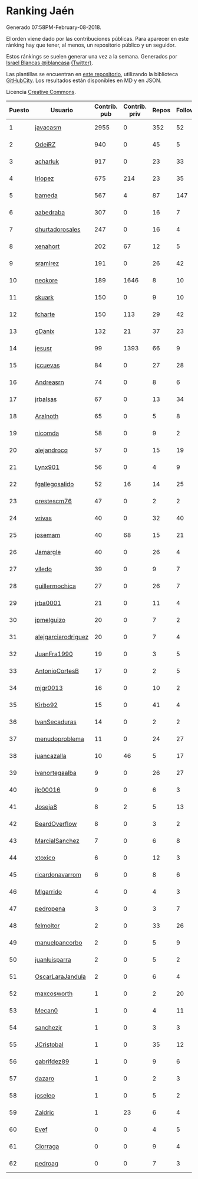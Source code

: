 # Ranking Jaén

Generado 07:58PM-February-08-2018.

El orden viene dado por las contribuciones públicas. Para aparecer en este ránking hay que tener, al menos, un repositorio público y un seguidor.

Estos ránkings se suelen generar una vez a la semana. Generados por [Israel Blancas @iblancasa](https://github.com/iblancasa/) [(Twitter)](https://twitter.com/iblancasa).

Las plantillas se encuentran en [este repositorio](https://github.com/iblancasa/GH-Spanish-Ranking), utilizando la biblioteca [GitHubCity](https://github.com/iblancasa/GitHubCity). Los resultados están disponibles en MD y en JSON.

Licencia [Creative Commons](https://creativecommons.org/licenses/by/4.0/).

| Puesto   |  Usuario  | Contrib. pub | Contrib. priv |Repos| Followers | Desde |  Avatar  |
|----------|-----------|--------------|---------------|-----|-----------|-------|----------|
|1|[javacasm](https://github.com/javacasm)|2955|0|352|52|2013-03-12|![javacasm](https://avatars0.githubusercontent.com/u/3841695)|
|2|[OdeiRZ](https://github.com/OdeiRZ)|940|0|45|5|2014-10-01|![OdeiRZ](https://avatars3.githubusercontent.com/u/8981290)|
|3|[acharluk](https://github.com/acharluk)|917|0|23|33|2013-08-03|![acharluk](https://avatars0.githubusercontent.com/u/5154281)|
|4|[lrlopez](https://github.com/lrlopez)|675|214|23|35|2011-01-04|![lrlopez](https://avatars3.githubusercontent.com/u/547387)|
|5|[bameda](https://github.com/bameda)|567|4|87|147|2011-06-26|![bameda](https://avatars1.githubusercontent.com/u/877218)|
|6|[aabedraba](https://github.com/aabedraba)|307|0|16|7|2017-04-19|![aabedraba](https://avatars2.githubusercontent.com/u/27779735)|
|7|[dhurtadorosales](https://github.com/dhurtadorosales)|247|0|16|4|2016-09-19|![dhurtadorosales](https://avatars3.githubusercontent.com/u/22294592)|
|8|[xenahort](https://github.com/xenahort)|202|67|12|5|2016-03-30|![xenahort](https://avatars3.githubusercontent.com/u/18160833)|
|9|[sramirez](https://github.com/sramirez)|191|0|26|42|2010-12-02|![sramirez](https://avatars0.githubusercontent.com/u/506548)|
|10|[neokore](https://github.com/neokore)|189|1646|8|10|2011-07-25|![neokore](https://avatars3.githubusercontent.com/u/938057)|
|11|[skuark](https://github.com/skuark)|150|0|9|10|2010-10-26|![skuark](https://avatars3.githubusercontent.com/u/454382)|
|12|[fcharte](https://github.com/fcharte)|150|113|29|42|2014-08-05|![fcharte](https://avatars0.githubusercontent.com/u/8365501)|
|13|[gDanix](https://github.com/gDanix)|132|21|37|23|2011-10-10|![gDanix](https://avatars0.githubusercontent.com/u/1117657)|
|14|[jesusr](https://github.com/jesusr)|99|1393|66|9|2011-12-11|![jesusr](https://avatars1.githubusercontent.com/u/1256168)|
|15|[jccuevas](https://github.com/jccuevas)|84|0|27|28|2013-04-10|![jccuevas](https://avatars3.githubusercontent.com/u/4116619)|
|16|[Andreasrn](https://github.com/Andreasrn)|74|0|8|6|2016-03-31|![Andreasrn](https://avatars1.githubusercontent.com/u/18190696)|
|17|[jrbalsas](https://github.com/jrbalsas)|67|0|13|34|2010-08-07|![jrbalsas](https://avatars1.githubusercontent.com/u/356995)|
|18|[Aralnoth](https://github.com/Aralnoth)|65|0|5|8|2011-04-06|![Aralnoth](https://avatars2.githubusercontent.com/u/712551)|
|19|[nicomda](https://github.com/nicomda)|58|0|9|2|2013-06-13|![nicomda](https://avatars1.githubusercontent.com/u/4690565)|
|20|[alejandrocq](https://github.com/alejandrocq)|57|0|15|19|2010-05-20|![alejandrocq](https://avatars2.githubusercontent.com/u/282431)|
|21|[Lynx901](https://github.com/Lynx901)|56|0|4|9|2014-11-11|![Lynx901](https://avatars0.githubusercontent.com/u/9676003)|
|22|[fgallegosalido](https://github.com/fgallegosalido)|52|16|14|25|2015-03-24|![fgallegosalido](https://avatars1.githubusercontent.com/u/11628855)|
|23|[orestescm76](https://github.com/orestescm76)|47|0|2|2|2016-09-04|![orestescm76](https://avatars2.githubusercontent.com/u/21990645)|
|24|[vrivas](https://github.com/vrivas)|40|0|32|40|2012-12-14|![vrivas](https://avatars3.githubusercontent.com/u/3046042)|
|25|[josemam](https://github.com/josemam)|40|68|15|21|2015-03-14|![josemam](https://avatars1.githubusercontent.com/u/11481209)|
|26|[Jamargle](https://github.com/Jamargle)|40|0|26|4|2015-03-24|![Jamargle](https://avatars3.githubusercontent.com/u/11638357)|
|27|[vlledo](https://github.com/vlledo)|39|0|9|7|2011-03-28|![vlledo](https://avatars3.githubusercontent.com/u/695429)|
|28|[guillermochica](https://github.com/guillermochica)|27|0|26|7|2014-10-20|![guillermochica](https://avatars3.githubusercontent.com/u/9317092)|
|29|[jrba0001](https://github.com/jrba0001)|21|0|11|4|2016-07-17|![jrba0001](https://avatars0.githubusercontent.com/u/20506159)|
|30|[jpmelguizo](https://github.com/jpmelguizo)|20|0|7|2|2013-01-29|![jpmelguizo](https://avatars0.githubusercontent.com/u/3415524)|
|31|[alejgarciarodriguez](https://github.com/alejgarciarodriguez)|20|0|7|4|2015-12-19|![alejgarciarodriguez](https://avatars0.githubusercontent.com/u/16359911)|
|32|[JuanFra1990](https://github.com/JuanFra1990)|19|0|3|5|2015-10-22|![JuanFra1990](https://avatars2.githubusercontent.com/u/15248743)|
|33|[AntonioCortesB](https://github.com/AntonioCortesB)|17|0|2|5|2016-09-15|![AntonioCortesB](https://avatars0.githubusercontent.com/u/22213551)|
|34|[mjgr0013](https://github.com/mjgr0013)|16|0|10|2|2014-10-01|![mjgr0013](https://avatars2.githubusercontent.com/u/8981247)|
|35|[Kirbo92](https://github.com/Kirbo92)|15|0|41|4|2011-01-12|![Kirbo92](https://avatars2.githubusercontent.com/u/559575)|
|36|[IvanSecaduras](https://github.com/IvanSecaduras)|14|0|2|2|2015-09-25|![IvanSecaduras](https://avatars2.githubusercontent.com/u/14834225)|
|37|[menudoproblema](https://github.com/menudoproblema)|11|0|24|27|2011-08-12|![menudoproblema](https://avatars3.githubusercontent.com/u/976187)|
|38|[juancazalla](https://github.com/juancazalla)|10|46|5|17|2015-03-24|![juancazalla](https://avatars3.githubusercontent.com/u/11631002)|
|39|[ivanortegaalba](https://github.com/ivanortegaalba)|9|0|26|27|2013-10-16|![ivanortegaalba](https://avatars3.githubusercontent.com/u/5699976)|
|40|[jlc00016](https://github.com/jlc00016)|9|0|6|3|2015-06-05|![jlc00016](https://avatars1.githubusercontent.com/u/12764652)|
|41|[Joseja8](https://github.com/Joseja8)|8|2|5|13|2014-07-12|![Joseja8](https://avatars0.githubusercontent.com/u/8145991)|
|42|[BeardOverflow](https://github.com/BeardOverflow)|8|0|3|2|2013-04-13|![BeardOverflow](https://avatars1.githubusercontent.com/u/4147595)|
|43|[MarcialSanchez](https://github.com/MarcialSanchez)|7|0|6|8|2015-10-03|![MarcialSanchez](https://avatars0.githubusercontent.com/u/14955899)|
|44|[xtoxico](https://github.com/xtoxico)|6|0|12|3|2012-08-07|![xtoxico](https://avatars0.githubusercontent.com/u/2110997)|
|45|[ricardonavarrom](https://github.com/ricardonavarrom)|6|0|8|6|2012-11-20|![ricardonavarrom](https://avatars2.githubusercontent.com/u/2845589)|
|46|[Mlgarrido](https://github.com/Mlgarrido)|4|0|4|3|2012-11-13|![Mlgarrido](https://avatars0.githubusercontent.com/u/2791173)|
|47|[pedropena](https://github.com/pedropena)|3|0|3|7|2011-06-07|![pedropena](https://avatars0.githubusercontent.com/u/834583)|
|48|[felmoltor](https://github.com/felmoltor)|2|0|33|26|2011-06-13|![felmoltor](https://avatars2.githubusercontent.com/u/846513)|
|49|[manuelpancorbo](https://github.com/manuelpancorbo)|2|0|5|9|2014-11-04|![manuelpancorbo](https://avatars1.githubusercontent.com/u/9550738)|
|50|[juanluisparra](https://github.com/juanluisparra)|2|0|5|2|2016-09-19|![juanluisparra](https://avatars0.githubusercontent.com/u/22294638)|
|51|[OscarLaraJandula](https://github.com/OscarLaraJandula)|2|0|6|4|2016-09-19|![OscarLaraJandula](https://avatars0.githubusercontent.com/u/22294687)|
|52|[maxcosworth](https://github.com/maxcosworth)|1|0|2|20|2010-09-06|![maxcosworth](https://avatars1.githubusercontent.com/u/389437)|
|53|[Mecan0](https://github.com/Mecan0)|1|0|4|11|2013-06-11|![Mecan0](https://avatars1.githubusercontent.com/u/4668637)|
|54|[sanchezjr](https://github.com/sanchezjr)|1|0|3|3|2013-12-17|![sanchezjr](https://avatars0.githubusercontent.com/u/6205905)|
|55|[JCristobal](https://github.com/JCristobal)|1|0|35|12|2014-09-23|![JCristobal](https://avatars3.githubusercontent.com/u/8878426)|
|56|[gabrifdez89](https://github.com/gabrifdez89)|1|0|9|6|2013-02-26|![gabrifdez89](https://avatars0.githubusercontent.com/u/3704317)|
|57|[dazaro](https://github.com/dazaro)|1|0|2|3|2014-10-08|![dazaro](https://avatars1.githubusercontent.com/u/9086676)|
|58|[joseleo](https://github.com/joseleo)|1|0|5|2|2015-03-19|![joseleo](https://avatars2.githubusercontent.com/u/11560011)|
|59|[Zaldric](https://github.com/Zaldric)|1|23|6|4|2016-03-29|![Zaldric](https://avatars0.githubusercontent.com/u/18138275)|
|60|[Evef](https://github.com/Evef)|0|0|4|5|2012-12-15|![Evef](https://avatars1.githubusercontent.com/u/3052550)|
|61|[Ciorraga](https://github.com/Ciorraga)|0|0|9|4|2013-11-08|![Ciorraga](https://avatars1.githubusercontent.com/u/5888071)|
|62|[pedroag](https://github.com/pedroag)|0|0|7|3|2013-09-23|![pedroag](https://avatars1.githubusercontent.com/u/5517655)|
